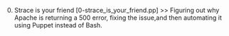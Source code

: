 0. Strace is your friend [0-strace_is_your_friend.pp] >> Figuring out why Apache is returning a 500 error, fixing the issue,and then automating it using Puppet instead of Bash.
